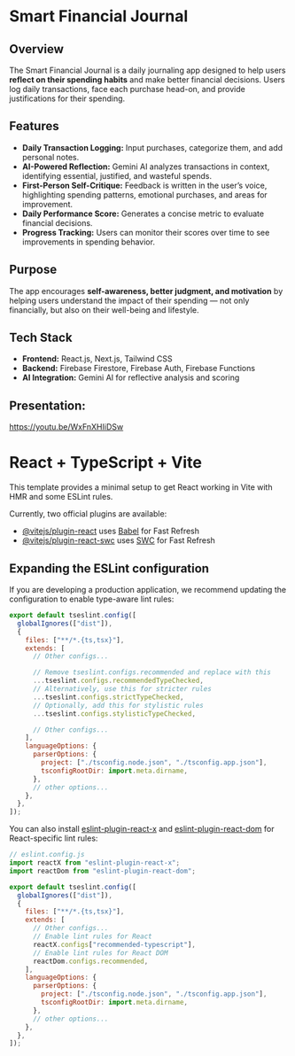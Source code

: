 # Smart Financial Journal

## Overview

The Smart Financial Journal is a daily journaling app designed to help users **reflect on their spending habits** and make better financial decisions. Users log daily transactions, face each purchase head-on, and provide justifications for their spending.

## Features

- **Daily Transaction Logging:** Input purchases, categorize them, and add personal notes.
- **AI-Powered Reflection:** Gemini AI analyzes transactions in context, identifying essential, justified, and wasteful spends.
- **First-Person Self-Critique:** Feedback is written in the user’s voice, highlighting spending patterns, emotional purchases, and areas for improvement.
- **Daily Performance Score:** Generates a concise metric to evaluate financial decisions.
- **Progress Tracking:** Users can monitor their scores over time to see improvements in spending behavior.

## Purpose

The app encourages **self-awareness, better judgment, and motivation** by helping users understand the impact of their spending — not only financially, but also on their well-being and lifestyle.

## Tech Stack

- **Frontend:** React.js, Next.js, Tailwind CSS
- **Backend:** Firebase Firestore, Firebase Auth, Firebase Functions
- **AI Integration:** Gemini AI for reflective analysis and scoring

## Presentation: 
https://youtu.be/WxFnXHIiDSw

# React + TypeScript + Vite

This template provides a minimal setup to get React working in Vite with HMR and some ESLint rules.

Currently, two official plugins are available:

- [@vitejs/plugin-react](https://github.com/vitejs/vite-plugin-react/blob/main/packages/plugin-react) uses [Babel](https://babeljs.io/) for Fast Refresh
- [@vitejs/plugin-react-swc](https://github.com/vitejs/vite-plugin-react/blob/main/packages/plugin-react-swc) uses [SWC](https://swc.rs/) for Fast Refresh

## Expanding the ESLint configuration

If you are developing a production application, we recommend updating the configuration to enable type-aware lint rules:

```js
export default tseslint.config([
  globalIgnores(["dist"]),
  {
    files: ["**/*.{ts,tsx}"],
    extends: [
      // Other configs...

      // Remove tseslint.configs.recommended and replace with this
      ...tseslint.configs.recommendedTypeChecked,
      // Alternatively, use this for stricter rules
      ...tseslint.configs.strictTypeChecked,
      // Optionally, add this for stylistic rules
      ...tseslint.configs.stylisticTypeChecked,

      // Other configs...
    ],
    languageOptions: {
      parserOptions: {
        project: ["./tsconfig.node.json", "./tsconfig.app.json"],
        tsconfigRootDir: import.meta.dirname,
      },
      // other options...
    },
  },
]);
```

You can also install [eslint-plugin-react-x](https://github.com/Rel1cx/eslint-react/tree/main/packages/plugins/eslint-plugin-react-x) and [eslint-plugin-react-dom](https://github.com/Rel1cx/eslint-react/tree/main/packages/plugins/eslint-plugin-react-dom) for React-specific lint rules:

```js
// eslint.config.js
import reactX from "eslint-plugin-react-x";
import reactDom from "eslint-plugin-react-dom";

export default tseslint.config([
  globalIgnores(["dist"]),
  {
    files: ["**/*.{ts,tsx}"],
    extends: [
      // Other configs...
      // Enable lint rules for React
      reactX.configs["recommended-typescript"],
      // Enable lint rules for React DOM
      reactDom.configs.recommended,
    ],
    languageOptions: {
      parserOptions: {
        project: ["./tsconfig.node.json", "./tsconfig.app.json"],
        tsconfigRootDir: import.meta.dirname,
      },
      // other options...
    },
  },
]);
```
